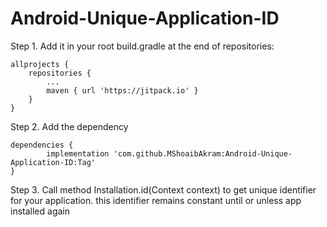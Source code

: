 # Android-Unique-Application-ID

Step 1. Add it in your root build.gradle at the end of repositories:

	allprojects {
		repositories {
			...
			maven { url 'https://jitpack.io' }
		}
	}
Step 2. Add the dependency

	dependencies {
	        implementation 'com.github.MShoaibAkram:Android-Unique-Application-ID:Tag'
	}
  
Step 3. Call method Installation.id(Context context) to get unique identifier for your application. this identifier remains constant until or unless app installed again
